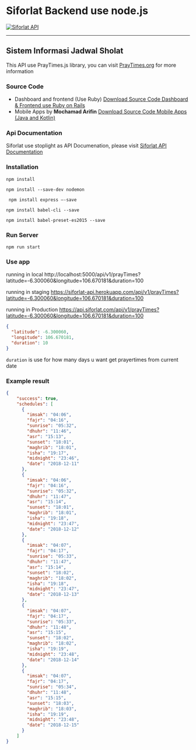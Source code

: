 # Siforlat Backend use node.js

[![Siforlat API](https://res.cloudinary.com/siforlat/image/upload/v1544540907/logo/siforlat-logo-black.png "Siforlat API")](https://siforlat.com/ "Siforlat API")

------------
## Sistem Informasi Jadwal Sholat

This API use PrayTimes.js library, you can visit [PrayTimes.org](http://praytimes.org/ "PrayTimes.org") for more information


### Source Code
- Dashboard and frontend (Use Ruby) [Download Source Code  Dashboard & Frontend use Ruby on Rails](https://github.com/muhammadyana/sistem-informasi-jadwal-sholat-siforlat "Dashboard & Frontend use Ruby on Rails")
- Mobile Apps by **Mochamad Arifin** [Download Source Code Mobile Apps (Java and Kotlin)](https://github.com/flasharifin/Sistem-Informasi-Jadwal-Sholat-Mobile-App "Mobile Apps (Java and Kotlin)") 

### Api Documentation
Siforlat use stoplight as API Documenation, please visit [Siforlat API Documentation](https://siforlat.docs.stoplight.io/ "Siforlat API Documentation")


### Installation
``` npm install ```

``` npm install --save-dev nodemon ```

``` npm install express —-save```

``` npm install babel-cli --save ```

``` npm install babel-preset-es2015 --save ```

### Run Server
``` npm run start ```

### Use app
running in local
http://localhost:5000/api/v1/prayTimes?latitude=-6.300060&longitude=106.670181&duration=100

running in  staging 
https://siforlat-api.herokuapp.com/api/v1/prayTimes?latitude=-6.300060&longitude=106.670181&duration=100

running in  Production 
https://api.siforlat.com/api/v1/prayTimes?latitude=-6.300060&longitude=106.670181&duration=100

```json
{
  "latitude": -6.300060,
  "longitude": 106.670181,
  "duration": 10
}
```

``` duration ``` is use for how many days u want get prayertimes from current date

### Example result
```json
{
    "success": true,
    "schedules": [
      {
        "imsak": "04:06",
        "fajr": "04:16",
        "sunrise": "05:32",
        "dhuhr": "11:46",
        "asr": "15:13",
        "sunset": "18:01",
        "maghrib": "18:01",
        "isha": "19:17",
        "midnight": "23:46",
        "date": "2018-12-11"
      },
      {
        "imsak": "04:06",
        "fajr": "04:16",
        "sunrise": "05:32",
        "dhuhr": "11:47",
        "asr": "15:14",
        "sunset": "18:01",
        "maghrib": "18:01",
        "isha": "19:18",
        "midnight": "23:47",
        "date": "2018-12-12"
      },
      {
        "imsak": "04:07",
        "fajr": "04:17",
        "sunrise": "05:33",
        "dhuhr": "11:47",
        "asr": "15:14",
        "sunset": "18:02",
        "maghrib": "18:02",
        "isha": "19:18",
        "midnight": "23:47",
        "date": "2018-12-13"
      },
      {
        "imsak": "04:07",
        "fajr": "04:17",
        "sunrise": "05:33",
        "dhuhr": "11:48",
        "asr": "15:15",
        "sunset": "18:02",
        "maghrib": "18:02",
        "isha": "19:19",
        "midnight": "23:48",
        "date": "2018-12-14"
      },
      {
        "imsak": "04:07",
        "fajr": "04:17",
        "sunrise": "05:34",
        "dhuhr": "11:48",
        "asr": "15:15",
        "sunset": "18:03",
        "maghrib": "18:03",
        "isha": "19:19",
        "midnight": "23:48",
        "date": "2018-12-15"
      }
    ]
}
```

